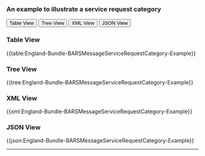 ### An example to illustrate a service request category

<div class="tab">
 <button class="tablinks active" onclick="openTab(event, 'Table View')">Table View</button>
 <button class="tablinks" onclick="openTab(event, 'Tree View')">Tree View</button>
  <button class="tablinks" onclick="openTab(event, 'XML View')">XML View</button>
  <button class="tablinks" onclick="openTab(event, 'JSON View')">JSON View</button>
</div>
    

    
<div id="Table View" class="tabcontent" style="display:block">
  <h3>Table View</h3>
{{table:England-Bundle-BARSMessageServiceRequestCategory-Example}}
</div>
<div id="Tree View" class="tabcontent">
  <h3>Tree View</h3>
{{tree:England-Bundle-BARSMessageServiceRequestCategory-Example}}
</div>
<div id="XML View" class="tabcontent">
  <h3>XML View</h3>
{{xml:England-Bundle-BARSMessageServiceRequestCategory-Example}}
</div>
<div id="JSON View" class="tabcontent">
  <h3>JSON View</h3>
{{json:England-Bundle-BARSMessageServiceRequestCategory-Example}}
</div>

---

